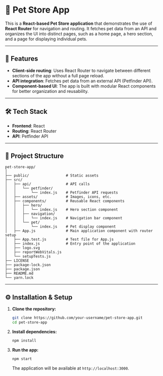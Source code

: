 # 🐾 Pet Store App

This is a **React-based Pet Store application** that demonstrates the use of **React Router** for navigation and routing. It fetches pet data from an API and organizes the UI into distinct pages, such as a home page, a hero section, and a page for displaying individual pets.

-----

## 🚀 Features

  * **Client-side routing**: Uses React Router to navigate between different sections of the app without a full page reload.
  * **API integration**: Fetches pet data from an external API (Petfinder API).
  * **Component-based UI**: The app is built with modular React components for better organization and reusability.

-----

## 🛠️ Tech Stack

  * **Frontend**: React
  * **Routing**: React Router
  * **API**: Petfinder API

-----

## 📂 Project Structure

```
pet-store-app/
│
├── public/                 # Static assets
├── src/
│   ├── api/                # API calls
│   │   └── petfinder/
│   │       └── index.js    # Petfinder API requests
│   ├── assets/             # Images, icons, etc.
│   ├── components/         # Reusable React components
│   │   ├── hero/
│   │   │   └── index.js    # Hero section component
│   │   ├── navigation/
│   │   │   └── index.js    # Navigation bar component
│   │   └── pet/
│   │       └── index.js    # Pet display component
│   ├── App.js              # Main application component with router setup
│   ├── App.test.js         # Test file for App.js
│   ├── index.js            # Entry point of the application
│   ├── logo.svg
│   ├── reportWebVitals.js
│   └── setupTests.js
├── LICENSE
├── package-lock.json
├── package.json
├── README.md
└── yarn.lock
```

-----

## ⚙️ Installation & Setup

1.  **Clone the repository:**

    ```bash
    git clone https://github.com/your-username/pet-store-app.git
    cd pet-store-app
    ```

2.  **Install dependencies:**

    ```bash
    npm install
    ```

3.  **Run the app:**

    ```bash
    npm start
    ```

    The application will be available at `http://localhost:3000`.